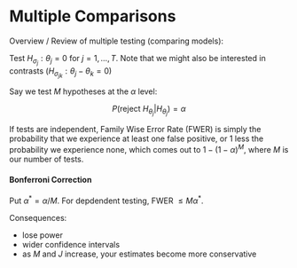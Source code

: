 # Multiple Comparisons

Overview / Review of multiple testing (comparing models):

Test $H_{\sigma_j} : \theta_j = 0$ for $j = 1, \ldots, T$.  Note that we might
also be interested in contrasts $(H_{\sigma_{jk}} : \theta_j - \theta_k = 0)$

Say we test $M$ hypotheses at the $\alpha$ level:

$$
P(\text{reject } H_{\theta_j} | H_{\theta_j}) = \alpha
$$

If tests are independent, Family Wise Error Rate (FWER) is simply the
probability that we experience at least one false positive, or 1 less the
probability we experience none, which comes out to $1 - (1 - \alpha)^M$, where
$M$ is our number of tests.  

#### Bonferroni Correction

Put $\alpha^* = \alpha / M$.  For depdendent testing, FWER $\le M\alpha^*$.

Consequences:  
* lose power
* wider confidence intervals
* as $M$ and $J$ increase, your estimates become more conservative
